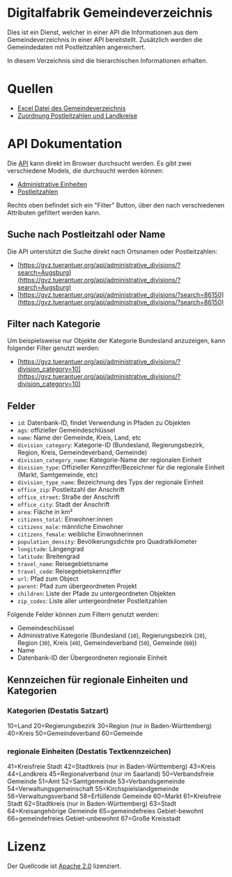# Digitalfabrik Gemeindeverzeichnis
Dies ist ein Dienst, welcher in einer API die Informationen aus dem Gemeindeverzeichnis in einer API bereitstellt. Zusätzlich werden die Gemeindedaten mit Postleitzahlen angereichert.

In diesem Verzeichnis sind die hierarchischen Informationen erhalten.

# Quellen
* [Excel Datei des Gemeindeverzeichnis](https://www.destatis.de/DE/Themen/Laender-Regionen/Regionales/Gemeindeverzeichnis/_inhalt.html)
* [Zuordnung Postleitzahlen und Landkreise](https://www.suche-postleitzahl.org/download_files/public/zuordnung_plz_ort_landkreis.csv)

# API Dokumentation
Die [API](https://gvz.tuerantuer.org/api/) kann direkt im Browser durchsucht werden. Es gibt zwei verschiedene Models, die durchsucht werden können:
* [Administrative Einheiten](https://gvz.tuerantuer.org/api/administrative_divisions/)
* [Postleitzahlen](https://gvz.tuerantuer.org/api/zip_codes/)

Rechts oben befindet sich ein "Filter" Button, über den nach verschiedenen Attributen gefiltert werden kann.

## Suche nach Postleitzahl oder Name
Die API unterstützt die Suche direkt nach Ortsnamen oder Postleitzahlen:
* [https://gvz.tuerantuer.org/api/administrative_divisions/?search=Augsburg](https://gvz.tuerantuer.org/api/administrative_divisions/?search=Augsburg)
* [https://gvz.tuerantuer.org/api/administrative_divisions/?search=86150](https://gvz.tuerantuer.org/api/administrative_divisions/?search=86150)

## Filter nach Kategorie
Um beispielsweise nur Objekte der Kategorie Bundesland anzuzeigen, kann folgender Filter genutzt werden:
* [https://gvz.tuerantuer.org/api/administrative_divisions/?division_category=10](https://gvz.tuerantuer.org/api/administrative_divisions/?division_category=10)

## Felder
* `id`: Datenbank-ID, findet Verwendung in Pfaden zu Objekten
* `ags`: offizieller Gemeindeschlüssel
* `name`: Name der Gemeinde, Kreis, Land, etc
* `division_category`: Kategorie-ID (Bundesland, Regierungsbezirk, Region, Kreis, Gemeindeverband, Gemeinde)
* `division_category_name`: Kategorie-Name der regionalen Einheit
* `division_type`: Offizieller Kennziffer/Bezeichner für die regionale Einheit (Markt, Samtgemeinde, etc)
* `division_type_name`: Bezeichnung des Typs der regionale Einheit
* `office_zip`: Postleitzahl der Anschrift
* `office_street`: Straße der Anschrift
* `office_city`: Stadt der Anschrift
* `area`: Fläche in km²
* `citizens_total`: Einwohner:innen
* `citizens_male`: männliche Einwohner
* `citizens_female`: weibliche Einwohnerinnen
* `population_density`: Bevölkerungsdichte pro Quadratkilometer
* `longitude`: Längengrad
* `latitude`: Breitengrad
* `travel_name`: Reisegebietsname
* `travel_code`: Reisegebietskennziffer
* `url`: Pfad zum Object
* `parent`: Pfad zum übergeordneten Projekt
* `children`: Liste der Pfade zu untergeordneten Objekten
* `zip_codes`: Liste aller untergeordneter Postleitzahlen

Folgende Felder können zum Filtern genutzt werden:
* Gemeindeschlüssel
* Administrative Kategorie (Bundesland (`10`), Regierungsbezirk (`20`), Region (`30`), Kreis (`40`), Gemeindeverband (`50`), Gemeinde (`60`))
* Name
* Datenbank-ID der Übergeordneten regionale Einheit

## Kennzeichen für regionale Einheiten und Kategorien
### Kategorien (Destatis Satzart)
10=Land
20=Regierungsbezirk
30=Region (nur in Baden-Württemberg)
40=Kreis
50=Gemeindeverband
60=Gemeinde

### regionale Einheiten (Destatis Textkennzeichen)
41=Kreisfreie Stadt
42=Stadtkreis (nur in Baden-Württemberg)
43=Kreis
44=Landkreis
45=Regionalverband (nur im Saarland)
50=Verbandsfreie Gemeinde
51=Amt
52=Samtgemeinde
53=Verbandsgemeinde
54=Verwaltungsgemeinschaft
55=Kirchspielslandgemeinde
56=Verwaltungsverband
58=Erfüllende Gemeinde
60=Markt
61=Kreisfreie Stadt
62=Stadtkreis (nur in Baden-Württemberg)
63=Stadt
64=Kreisangehörige Gemeinde
65=gemeindefreies Gebiet-bewohnt
66=gemeindefreies Gebiet-unbewohnt
67=Große Kreisstadt

# Lizenz
Der Quellcode ist [Apache 2.0](LICENSE.txt) lizenziert.
